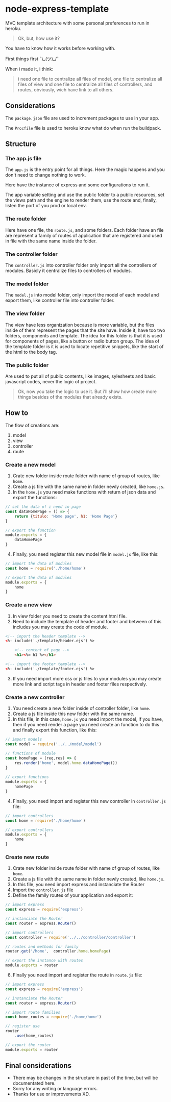 # node-express-template
MVC template architecture with some personal preferences to run in heroku.

>Ok, but, how use it?

You have to know how it works before working with.

First things first ¯\\\_(ツ)\_/¯

When i made it, i think:
>i need one file to centralize all files of model, one file to centralize all files of view and one file to centralize all files of controllers, and routes, obviously, wich have link to all others.

## Considerations
The `package.json` file are used to increment packages to use in your app.

The `Procfile` file is used to heroku know what do when run the buildpack.

## Structure
### The app.js file
The `app.js` is the entry point for all things. Here the magic happens and you don't need to change nothing to work.

Here have the instance of express and some configurations to run it.

The app variable setting and use the public folder to a public resources, set the views path and the engine to render them, use the route and, finally, listen the port of you prod or local env.

### The route folder
Here have one file, the `route.js`, and some folders. Each folder have an file are represent a family of routes of application that are registered and used in file with the same name inside the folder.

### The controller folder
The `controller.js` into controller folder only import all the controllers of modules. Basicly it centralize files to controllers of modules.

### The model folder
The `model.js` into model folder, only import the model of each model and export them, like controller file into controller folder.

### The view folder
The view have less organization because is more variable, but the files inside of them represent the pages that the site have. Inside it, have too two folders, components and template. The idea for this folder is that it is used for components of pages, like a button or radio button group. The idea of the template folder is it is used to locate repetitive snippets, like the start of the html to the body tag.

### The public folder
Are used to put all of public contents, like images, sylesheets and basic javascript codes, never the logic of project.

>Ok, now you take the logic to use it. But i'll show how create more things besides of the modules that already exists.

## How to
The flow of creations are:
1. model
2. view
3. controller
4. route

### Create a new model
1. Crate new folder inside route folder with name of group of routes, like `home`.
2. Create a js file with the same name in folder newly created, like `home.js`.
3. In the `home.js` you need make functions with return of json data and export the functions:
```javascript
// set the data of i need in page
const dataHomePage = () => {
    return {titulo: 'Home page', h1: 'Home Page'}
}

// export the function
module.exports = {
    dataHomePage
}
```
4. Finally, you need register this new model file in `model.js` file, like this:
```javascript
// import the data of modules
const home = require('./home/home')

// export the data of modules
module.exports = {
    home
}
```

### Create a new view
1. In view folder you need to create the content html file.
2. Need to include the template of header and footer and between of this includes you may create the code of module.
```html
<!-- inport the header template -->
<%- include('./template/header.ejs') %>

    <!-- content of page -->
    <h1><%= h1 %></h1>

<!-- import the footer template -->
<%- include('./template/footer.ejs') %>
```
3. If you need import more css or js files to your modules you may create more link and script tags in header and footer files respectively.

### Create a new controller
1. You need create a new folder inside of controller folder, like `home`.
2. Create a js file inside this new folder with the same name.
3. In this file, in this case, `home.js` you need import the model, if you have, then if you need render a page you need create an function to do this and finally export this function, like this:
```javascript
// import models
const model = require('../../model/model')

// functions of module
const homePage = (req,res) => {
    res.render('home', model.home.dataHomePage())
}
    
// export functions
module.exports = {
    homePage
}
```
4. Finally, you need import and register this new controller in `controller.js` file:
```javascript
// import controllers
const home = require('./home/home')

// export controllers
module.exports = {
    home
}
```

### Create new route
1. Crate new folder inside route folder with name of group of routes, like `home`.
2. Create a js file with the same name in folder newly created, like `home.js`.
3. In this file, you need import express and instanciate the Router
4. Import the `controller.js` file
5. Define the family routes of your application and export it:
```javascript
// import express
const express = require('express')

// instanciate the Router
const router = express.Router()

// import controllers
const controller = require('../../controller/controller')

// routes and methods for family
router.get('/home',  controller.home.homePage)

// export the instance with routes
module.exports = router
```
6. Finally you need import and register the route in `route.js` file:
```javascript
// import express
const express = require('express')

// instanciate the Router
const router = express.Router()

// import route families
const home_routes = require('./home/home')

// register use
router
    .use(home_routes)

// export the router
module.exports = router
```

## Final considerations
- There may be changes in the structure in past of the time, but will be documentated here.
- Sorry for any writing or language errors.
- Thanks for use or improvements XD.